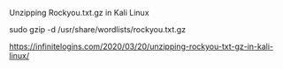 Unzipping Rockyou.txt.gz in Kali Linux

sudo gzip -d /usr/share/wordlists/rockyou.txt.gz


https://infinitelogins.com/2020/03/20/unzipping-rockyou-txt-gz-in-kali-linux/